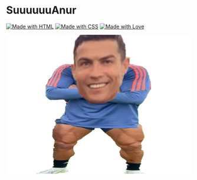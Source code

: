# SuuuuuuAnur

[![Made with HTML](https://img.shields.io/badge/Made%20with-HTML-orange.svg)](https://www.javascript.com)
[![Made with CSS](https://img.shields.io/badge/Made%20with-CSS-purple.svg)](https://nodejs.org)
[![Made with Love](https://img.shields.io/badge/Made%20with-Love-red.svg)](https://expressjs.com)

<p align="center">
  <a href="#"><img src="./img/readme.png"/></a>
</p>
